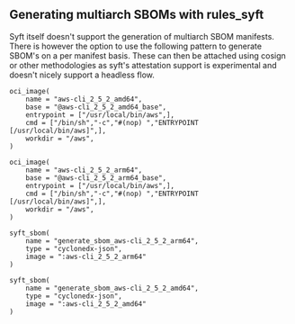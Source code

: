 ## Generating multiarch SBOMs with rules_syft

Syft itself doesn't support the generation of multiarch SBOM manifests. There is however the option to use the following pattern to generate SBOM's on a per manifest basis. These can then be attached using cosign or other methodologies as syft's attestation support is experimental and doesn't nicely support a headless flow.

```starlark
oci_image(
    name = "aws-cli_2_5_2_amd64",
    base = "@aws-cli_2_5_2_amd64_base",
    entrypoint = ["/usr/local/bin/aws",],
    cmd = ["/bin/sh","-c","#(nop) ","ENTRYPOINT [/usr/local/bin/aws]",],
    workdir = "/aws",
)

oci_image(
    name = "aws-cli_2_5_2_arm64",
    base = "@aws-cli_2_5_2_arm64_base",
    entrypoint = ["/usr/local/bin/aws",],
    cmd = ["/bin/sh","-c","#(nop) ","ENTRYPOINT [/usr/local/bin/aws]",],
    workdir = "/aws",
)

syft_sbom(
    name = "generate_sbom_aws-cli_2_5_2_arm64",
    type = "cyclonedx-json",
    image = ":aws-cli_2_5_2_arm64"
)

syft_sbom(
    name = "generate_sbom_aws-cli_2_5_2_amd64",
    type = "cyclonedx-json",
    image = ":aws-cli_2_5_2_amd64"
)
```
